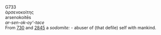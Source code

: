 <body>
  <p>G733<br>  ἀρσενοκοίτης  <br> arsenokoitēs  <br><i>ar-sen-ok-oy‘-tace </i><br>From <a href="g0730.htm">730</a> and <a href="g2845.htm">2845</a>  a <i>sodomite:</i> - abuser of (that defile) self with mankind.<br></p>
 </body>